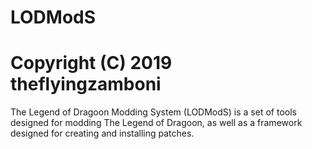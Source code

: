 # LODModS
# Copyright (C) 2019 theflyingzamboni
The Legend of Dragoon Modding System (LODModS) is a set of tools designed for modding The Legend of Dragoon, as well as a framework designed for creating and installing patches.
